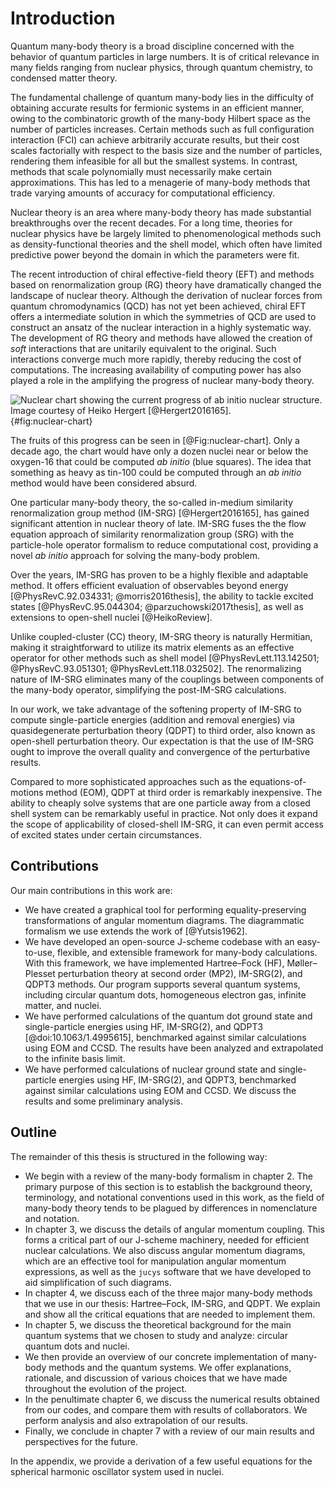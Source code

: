 # Introduction

Quantum many-body theory is a broad discipline concerned with the behavior of quantum particles in large numbers.  It is of critical relevance in many fields ranging from nuclear physics, through quantum chemistry, to condensed matter theory.

The fundamental challenge of quantum many-body lies in the difficulty of obtaining accurate results for fermionic systems in an efficient manner, owing to the combinatoric growth of the many-body Hilbert space as the number of particles increases.  Certain methods such as full configuration interaction (FCI) can achieve arbitrarily accurate results, but their cost scales factorially with respect to the basis size and the number of particles, rendering them infeasible for all but the smallest systems.  In contrast, methods that scale polynomially must necessarily make certain approximations.  This has led to a menagerie of many-body methods that trade varying amounts of accuracy for computational efficiency.

Nuclear theory is an area where many-body theory has made substantial breakthroughs over the recent decades.  For a long time, theories for nuclear physics have be largely limited to phenomenological methods such as density-functional theories and the shell model, which often have limited predictive power beyond the domain in which the parameters were fit.

The recent introduction of chiral effective-field theory (EFT) and methods based on renormalization group (RG) theory have dramatically changed the landscape of nuclear theory.  Although the derivation of nuclear forces from quantum chromodynamics (QCD) has not yet been achieved, chiral EFT offers a intermediate solution in which the symmetries of QCD are used to construct an ansatz of the nuclear interaction in a highly systematic way.  The development of RG theory and methods have allowed the creation of *soft* interactions that are unitarily equivalent to the original.  Such interactions converge much more rapidly, thereby reducing the cost of computations.  The increasing availability of computing power has also played a role in the amplifying the progress of nuclear many-body theory.

![Nuclear chart showing the current progress of *ab initio* nuclear structure.  Image courtesy of Heiko Hergert [@Hergert2016165].](fig-nuclear-chart){#fig:nuclear-chart}

The fruits of this progress can be seen in [@Fig:nuclear-chart].  Only a decade ago, the chart would have only a dozen nuclei near or below the oxygen-16 that could be computed *ab initio* (blue squares).  The idea that something as heavy as tin-100 could be computed through an *ab initio* method would have been considered absurd.

One particular many-body theory, the so-called in-medium similarity renormalization group method (IM-SRG) [@Hergert2016165], has gained significant attention in nuclear theory of late.  IM-SRG fuses the the flow equation approach of similarity renormalization group (SRG) with the particle-hole operator formalism to reduce computational cost, providing a novel *ab initio* approach for solving the many-body problem.

Over the years, IM-SRG has proven to be a highly flexible and adaptable method.  It offers efficient evaluation of observables beyond energy [@PhysRevC.92.034331; @morris2016thesis], the ability to tackle excited states [@PhysRevC.95.044304; @parzuchowski2017thesis], as well as extensions to open-shell nuclei [@HeikoReview].

Unlike coupled-cluster (CC) theory, IM-SRG theory is naturally Hermitian, making it straightforward to utilize its matrix elements as an effective operator for other methods such as shell model [@PhysRevLett.113.142501; @PhysRevC.93.051301; @PhysRevLett.118.032502].  The renormalizing nature of IM-SRG eliminates many of the couplings between components of the many-body operator, simplifying the post-IM-SRG calculations.

In our work, we take advantage of the softening property of IM-SRG to compute single-particle energies (addition and removal energies) via quasidegenerate perturbation theory (QDPT) to third order, also known as open-shell perturbation theory.  Our expectation is that the use of IM-SRG ought to improve the overall quality and convergence of the perturbative results.

Compared to more sophisticated approaches such as the equations-of-motions method (EOM), QDPT at third order is remarkably inexpensive.  The ability to cheaply solve systems that are one particle away from a closed shell system can be remarkably useful in practice.  Not only does it expand the scope of applicability of closed-shell IM-SRG, it can even permit access of excited states under certain circumstances.

## Contributions

Our main contributions in this work are:

  - We have created a graphical tool for performing equality-preserving transformations of angular momentum diagrams.  The diagrammatic formalism we use extends the work of [@Yutsis1962].
  - We have developed an open-source J-scheme codebase with an easy-to-use, flexible, and extensible framework for many-body calculations.  With this framework, we have implemented Hartree–Fock (HF), Møller–Plesset perturbation theory at second order (MP2), IM-SRG(2), and QDPT3 methods.  Our program supports several quantum systems, including circular quantum dots, homogeneous electron gas, infinite matter, and nuclei.
  - We have performed calculations of the quantum dot ground state and single-particle energies using HF, IM-SRG(2), and QDPT3 [@doi:10.1063/1.4995615], benchmarked against similar calculations using EOM and CCSD.  The results have been analyzed and extrapolated to the infinite basis limit.
  - We have performed calculations of nuclear ground state and single-particle energies using HF, IM-SRG(2), and QDPT3, benchmarked against similar calculations using EOM and CCSD.  We discuss the results and some preliminary analysis.

## Outline

The remainder of this thesis is structured in the following way:

  - We begin with a review of the many-body formalism in chapter 2.  The primary purpose of this section is to establish the background theory, terminology, and notational conventions used in this work, as the field of many-body theory tends to be plagued by differences in nomenclature and notation.
  - In chapter 3, we discuss the details of angular momentum coupling.  This forms a critical part of our J-scheme machinery, needed for efficient nuclear calculations.  We also discuss angular momentum diagrams, which are an effective tool for manipulation angular momentum expressions, as well as the `jucys` software that we have developed to aid simplification of such diagrams.
  - In chapter 4, we discuss each of the three major many-body methods that we use in our thesis: Hartree–Fock, IM-SRG, and QDPT.  We explain and show all the critical equations that are needed to implement them.
  - In chapter 5, we discuss the theoretical background for the main quantum systems that we chosen to study and analyze: circular quantum dots and nuclei.
  - We then provide an overview of our concrete implementation of many-body methods and the quantum systems.  We offer explanations, rationale, and discussion of various choices that we have made throughout the evolution of the project.
  - In the penultimate chapter 6, we discuss the numerical results obtained from our codes, and compare them with results of collaborators.  We perform analysis and also extrapolation of our results.
  - Finally, we conclude in chapter 7 with a review of our main results and perspectives for the future.

In the appendix, we provide a derivation of a few useful equations for the spherical harmonic oscillator system used in nuclei.
